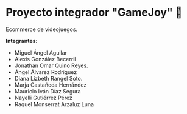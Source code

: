 # Proyecto integrador "GameJoy" 👾

Ecommerce de videojuegos.

**Integrantes:**
* Miguel Ángel Aguilar 
* Alexis González Becerril
* Jonathan Omar Quino Reyes.
* Ángel Álvarez Rodríguez
* Diana Lizbeth Rangel Soto.
* Marja Castañeda Hernández
* Mauricio Iván Díaz Segura
* Nayelli Gutiérrez Pérez 
* Raquel Monserrat Arzaluz Luna
